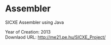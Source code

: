 # Assembler
SICXE Assembler using Java

Year of Creation: 2013<br />
Downlaod URL: http://me21.pe.hu/SICXE_Project/
